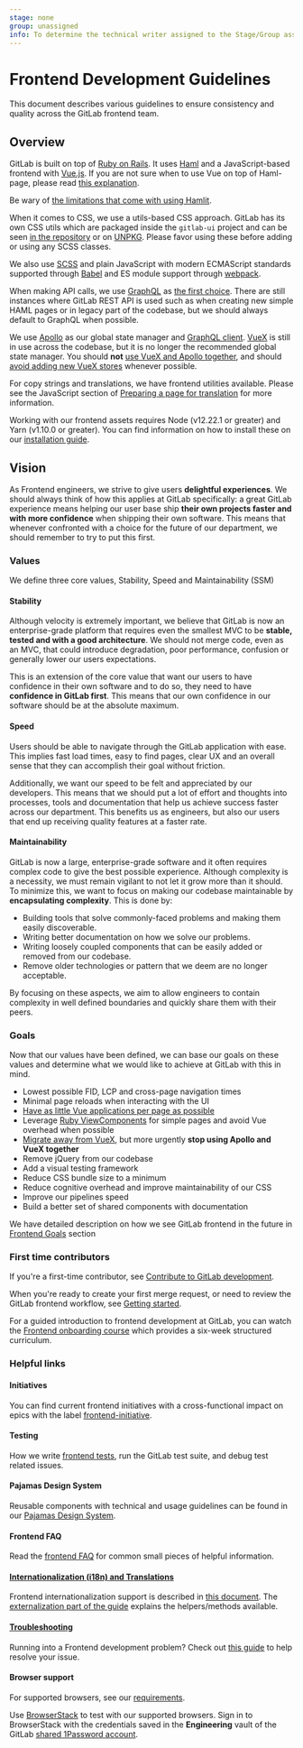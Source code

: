 ```yaml
---
stage: none
group: unassigned
info: To determine the technical writer assigned to the Stage/Group associated with this page, see https://about.gitlab.com/handbook/product/ux/technical-writing/#assignments
---
```


# Frontend Development Guidelines

This document describes various guidelines to ensure consistency and quality
across the GitLab frontend team.

## Overview

GitLab is built on top of [Ruby on Rails](https://rubyonrails.org). It uses [Haml](https://haml.info/) and a JavaScript-based frontend with [Vue.js](https://vuejs.org). If you are not sure when to use Vue on top of Haml-page, please read  [this explanation](vue.md#when-to-add-vue-application).

<!-- vale gitlab.Spelling = NO -->

Be wary of [the limitations that come with using Hamlit](https://github.com/k0kubun/hamlit/blob/master/REFERENCE.md#limitations).

<!-- vale gitlab.Spelling = YES -->

When it comes to CSS, we use a utils-based CSS approach. GitLab has its own CSS utils which are packaged inside the `gitlab-ui` project and can be seen [in the repository](https://gitlab.com/gitlab-org/gitlab-ui/-/tree/main/src/scss/utility-mixins) or on [UNPKG](https://unpkg.com/browse/@gitlab/ui@latest/src/scss/utility-mixins/). Please favor using these before adding or using any SCSS classes.

We also use [SCSS](https://sass-lang.com) and plain JavaScript with
modern ECMAScript standards supported through [Babel](https://babeljs.io/) and ES module support through [webpack](https://webpack.js.org/).

When making API calls, we use [GraphQL](graphql.md) as [the first choice](../../api/graphql/index.md#vision). There are still instances where GitLab REST API is used such as when creating new simple HAML pages or in legacy part of the codebase, but we should always default to GraphQL when possible.

We use [Apollo](https://www.apollographql.com/) as our global state manager and [GraphQL client](graphql.md).
[VueX](vuex.md) is still in use across the codebase, but it is no longer the recommended global state manager.
You should **not** [use VueX and Apollo together](graphql.md#using-with-vuex),
and should [avoid adding new VueX stores](migrating_from_vuex.md) whenever possible.

For copy strings and translations, we have frontend utilities available. Please see the JavaScript section of [Preparing a page for translation](../i18n/externalization.md#javascript-files) for more information.

Working with our frontend assets requires Node (v12.22.1 or greater) and Yarn
(v1.10.0 or greater). You can find information on how to install these on our
[installation guide](../../install/installation.md#5-node).

## Vision

As Frontend engineers, we strive to give users **delightful experiences**. We should always think of how this applies at GitLab specifically: a great GitLab experience means helping our user base ship **their own projects faster and with more confidence** when shipping their own software. This means that whenever confronted with a choice for the future of our department, we should remember to try to put this first.

### Values

We define three core values, Stability, Speed and Maintainability (SSM)

#### Stability

Although velocity is extremely important, we believe that GitLab is now an enterprise-grade platform that requires even the smallest MVC to be **stable, tested and with a good architecture**. We should not merge code, even as an MVC, that could introduce degradation, poor performance, confusion or generally lower our users expectations.

This is an extension of the core value that want our users to have confidence in their own software and to do so, they need to have **confidence in GitLab first**. This means that our own confidence in our software should be at the absolute maximum.

#### Speed

Users should be able to navigate through the GitLab application with ease. This implies fast load times, easy to find pages, clear UX and an overall sense that they can accomplish their goal without friction.

Additionally, we want our speed to be felt and appreciated by our developers. This means that we should put a lot of effort and thoughts into processes, tools and documentation that help us achieve success faster across our department. This benefits us as engineers, but also our users that end up receiving quality features at a faster rate.

#### Maintainability

GitLab is now a large, enterprise-grade software and it often requires complex code to give the best possible experience. Although complexity is a necessity, we must remain vigilant to not let it grow more than it should. To minimize this, we want to focus on making our codebase maintainable by **encapsulating complexity**. This is done by:

- Building tools that solve commonly-faced problems and making them easily discoverable.
- Writing better documentation on how we solve our problems.
- Writing loosely coupled components that can be easily added or removed from our codebase.
- Remove older technologies or pattern that we deem are no longer acceptable.

By focusing on these aspects, we aim to allow engineers to contain complexity in well defined boundaries and quickly share them with their peers.

### Goals

Now that our values have been defined, we can base our goals on these values and determine what we would like to achieve at GitLab with this in mind.

- Lowest possible FID, LCP and cross-page navigation times
- Minimal page reloads when interacting with the UI
- [Have as little Vue applications per page as possible](vue.md#avoid-multiple-vue-applications-on-the-page)
- Leverage [Ruby ViewComponents](view_component.md) for simple pages and avoid Vue overhead when possible
- [Migrate away from VueX](migrating_from_vuex.md), but more urgently **stop using Apollo and VueX together**
- Remove jQuery from our codebase
- Add a visual testing framework
- Reduce CSS bundle size to a minimum
- Reduce cognitive overhead and improve maintainability of our CSS
- Improve our pipelines speed
- Build a better set of shared components with documentation

We have detailed description on how we see GitLab frontend in the future in [Frontend Goals](frontend_goals.md) section

### First time contributors

If you're a first-time contributor, see [Contribute to GitLab development](../contributing/index.md).

When you're ready to create your first merge request, or need to review the GitLab frontend workflow, see [Getting started](getting_started.md).

For a guided introduction to frontend development at GitLab, you can watch the [Frontend onboarding course](onboarding_course/index.md) which provides a six-week structured curriculum.

### Helpful links

#### Initiatives

You can find current frontend initiatives with a cross-functional impact on epics
with the label [frontend-initiative](https://gitlab.com/groups/gitlab-org/-/epics?state=opened&page=1&sort=UPDATED_AT_DESC&label_name[]=frontend-initiative).

#### Testing

How we write [frontend tests](../testing_guide/frontend_testing.md), run the GitLab test suite, and debug test related
issues.

#### Pajamas Design System

Reusable components with technical and usage guidelines can be found in our
[Pajamas Design System](https://design.gitlab.com/).

#### Frontend FAQ

Read the [frontend FAQ](frontend_faq.md) for common small pieces of helpful information.

#### [Internationalization (i18n) and Translations](../i18n/externalization.md)

Frontend internationalization support is described in [this document](../i18n/index.md).
The [externalization part of the guide](../i18n/externalization.md) explains the helpers/methods available.

#### [Troubleshooting](troubleshooting.md)

Running into a Frontend development problem? Check out [this guide](troubleshooting.md) to help resolve your issue.

#### Browser support

For supported browsers, see our [requirements](../../install/requirements.md#supported-web-browsers).

Use [BrowserStack](https://www.browserstack.com/) to test with our supported browsers.
Sign in to BrowserStack with the credentials saved in the **Engineering** vault of the GitLab
[shared 1Password account](https://about.gitlab.com/handbook/security/#1password-guide).
